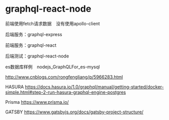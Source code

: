 # graphql-react-node

前端使用fetch请求数据　没有使用apollo-client　

后端服务：graphql-express

前端服务：graphql-react

后端测试：graphql-react-node

es数据库样例　nodejs_GraphQLFor_es-mysql

http://www.cnblogs.com/rongfengliang/p/5966283.html

HASURA https://docs.hasura.io/1.0/graphql/manual/getting-started/docker-simple.html#step-2-run-hasura-graphql-engine-postgres

Prisma https://www.prisma.io/

GATSBY https://www.gatsbyjs.org/docs/gatsby-project-structure/


